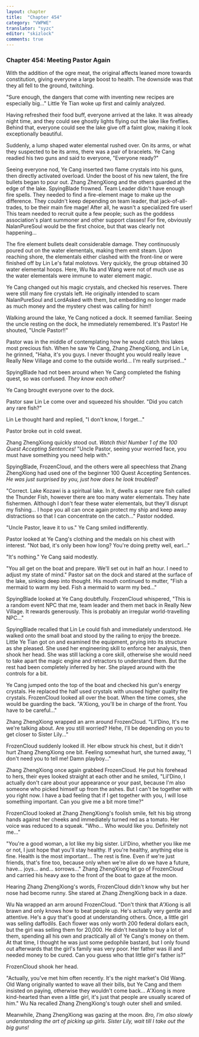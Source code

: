 ```yaml
---
layout: chapter
title:  "Chapter 454"
category: "VWPWE"
translator: "syzc"
editor: "skizlock"
comments: true
---
```


### Chapter 454: Meeting Pastor Again

With the addition of the ogre meat, the original affects leaned more towards constitution, giving everyone a large boost to health. The downside was that they all fell to the ground, twitching.

"Sure enough, the dangers that come with inventing new recipes are especially big..." Little Ye Tian woke up first and calmly analyzed.

Having refreshed their food buff, everyone arrived at the lake. It was already night time, and they could see ghostly lights flying out the lake like fireflies. Behind that, everyone could see the lake give off a faint glow, making it look exceptionally beautiful.

Suddenly, a lump shaped water elemental rushed over. On its arms, or what they suspected to be its arms, there was a pair of bracelets. Ye Cang readied his two guns and said to everyone, "Everyone ready?"

Seeing everyone nod, Ye Cang inserted two flame crystals into his guns, then directly activated overload. Under the boost of his new talent, the fire bullets began to pour out. Zhang ZhengXiong and the others guarded at the edge of the lake. SpyingBlade frowned. Team Leader didn't have enough fire spells. They needed to find a fire-element mage to make up the difference. They couldn't keep depending on team leader, that jack-of-all-trades, to be their main fire mage! After all, he wasn't a specialized fire user! This team needed to recruit quite a few people; such as the goddess association's plant summoner and other support classes! For fire, obviously NalanPureSoul would be the first choice, but that was clearly not happening...

The fire element bullets dealt considerable damage. They continuously poured out on the water elementals, making them emit steam. Upon reaching shore, the elementals either clashed with the front-line or were finished off by Lin Le's fatal molotovs. Very quickly, the group obtained 30 water elemental hoops. Here, Wu Na and Wang were not of much use as the water elementals were immune to water element magic.

Ye Cang changed out his magic crystals, and checked his reserves. There were still many fire crystals left. He originally intended to scam NalanPureSoul and LordAsked with them, but embedding no longer made as much money and the mystery chest was calling for him!!

Walking around the lake, Ye Cang noticed a dock. It seemed familiar. Seeing the uncle resting on the dock, he immediately remembered. It's Pastor! He shouted, "Uncle Pastor!!"

Pastor was in the middle of contemplating how he would catch this lakes most precious fish. When he saw Ye Cang, Zhang ZhengXiong, and Lin Le, he grinned, "Haha, it's you guys. I never thought you would really leave Really New Village and come to the outside world... I'm really surprised..."

SpyingBlade had not been around when Ye Cang completed the fishing quest, so was confused. *They know each other?*

Ye Cang brought everyone over to the dock.

Pastor saw Lin Le come over and squeezed his shoulder. "Did you catch any rare fish?"

Lin Le thought hard and replied, "I don't know, I forget..."

Pastor broke out in cold sweat.

Zhang ZhengXiong quickly stood out. *Watch this! Number 1 of the 100 Quest Accepting Sentences!* "Uncle Pastor, seeing your worried face, you must have something you need help with."

SpyingBlade, FrozenCloud, and the others were all speechless that Zhang ZhengXiong had used one of the beginner 100 Quest Accepting Sentences. *He was just surprised by you, just how does he look troubled?*

"Correct. Lake Kozawi is a spiritual lake. In it, dwells a super rare fish called the Thunder Fish, however there are too many water elementals. They hate fishermen. Although I don't fear these water elementals, but they'll disrupt my fishing... I hope you all can once again protect my ship and keep away distractions so that I can concentrate on the catch..." Pastor nodded.

"Uncle Pastor, leave it to us." Ye Cang smiled indifferently.

Pastor looked at Ye Cang's clothing and the medals on his chest with interest. "Not bad, it's only been how long? You're doing pretty well, earl..."

"It's nothing." Ye Cang said modestly.

"You all get on the boat and prepare. We'll set out in half an hour. I need to adjust my state of mind." Pastor sat on the dock and stared at the surface of the lake, sinking deep into thought. His mouth continued to mutter, "Fish a mermaid to warm my bed. Fish a mermaid to warm my bed..."

SpyingBlade looked at Ye Cang doubtfully. FrozenCloud whispered, "This is a random event NPC that me, team leader and them met back in Really New Village. It rewards generously. This is probably an irregular world-travelling NPC..."

SpyingBlade recalled that Lin Le could fish and immediately understood. He walked onto the small boat and stood by the railing to enjoy the breeze. Little Ye Tian got on and examined the equipment, prying into its structure as she pleased. She used her engineering skill to enforce her analysis, then shook her head. She was still lacking a core skill, otherwise she would need to take apart the magic engine and retractors to understand them. But the rest had been completely inferred by her. She played around with the controls for a bit.

Ye Cang jumped onto the top of the boat and checked his gun's energy crystals. He replaced the half used crystals with unused higher quality fire crystals. FrozenCloud looked all over the boat. When the time comes, she would be guarding the back. "A'Xiong, you'll be in charge of the front. You have to be careful..."

Zhang ZhengXiong wrapped an arm around FrozenCloud. "Lil'Dino, It's me we're talking about. Are you still worried? Hehe, I'll be depending on you to get closer to Sister Lily..."

FrozenCloud suddenly looked ill. Her elbow struck his chest, but it didn't hurt Zhang ZhengXiong one bit. Feeling somewhat hurt, she turned away, "I don't need you to tell me! Damn playboy..."

Zhang ZhengXiong once again grabbed FrozenCloud. He put his forehead to hers, their eyes looked straight at each other and he smiled, "Lil'Dino, I actually don't care about your appearance or your past, because I'm also someone who picked himself up from the ashes. But I can't be together with you right now. I have a bad feeling that if I get together with you, I will lose something important. Can you give me a bit more time?"

FrozenCloud looked at Zhang ZhengXiong's foolish smile, felt his big strong hands against her cheeks and immediately turned red as a tomato. Her voice was reduced to a squeak. "Who... Who would like you. Definitely not me..."

"You're a good woman, a lot like my big sister. Lil'Dino, whether you like me or not, I just hope that you'll stay healthy. If you're healthy, anything else is fine. Health is the most important... The rest is fine. Even if we're just friends, that's fine too, because only when we're alive do we have a future, have... joys... and... sorrows..." Zhang ZhengXiong let go of FrozenCloud and carried his heavy axe to the front of the boat to gaze at the moon.

Hearing Zhang ZhengXiong's words, FrozenCloud didn't know why but her nose had become runny. She stared at Zhang ZhengXiong back in a daze.

Wu Na wrapped an arm around FrozenCloud. "Don't think that A'Xiong is all brawn and only knows how to beat people up. He's actually very gentle and attentive. He's a guy that's good at understanding others. Once, a little girl was selling daffodils. Each flower was only worth 200 federal dollars each, but the girl was selling them for 20,000. He didn't hesitate to buy a lot of them, spending all his own and practically all of Ye Cang's money on them. At that time, I thought he was just some pedophile bastard, but I only found out afterwards that the girl's family was very poor. Her father was ill and needed money to be cured. Can you guess who that little girl's father is?"

FrozenCloud shook her head.

"Actually, you've met him often recently. It's the night market's Old Wang. Old Wang originally wanted to wave all their bills, but Ye Cang and them insisted on paying, otherwise they wouldn't come back... A'Xiong is more kind-hearted than even a little girl, it's just that people are usually scared of him." Wu Na recalled Zhang ZhengXiong's tough outer shell and smiled.

Meanwhile, Zhang ZhengXiong was gazing at the moon. *Bro, I'm also slowly understanding the art of picking up girls. Sister Lily, wait till I take out the big guns!*

